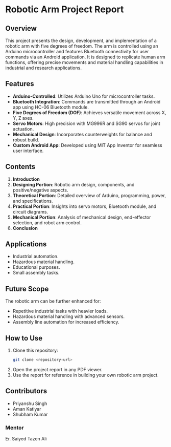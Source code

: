 # Robotic Arm Project Report

## Overview
This project presents the design, development, and implementation of a robotic arm with five degrees of freedom. The arm is controlled using an Arduino microcontroller and features Bluetooth connectivity for user commands via an Android application. It is designed to replicate human arm functions, offering precise movements and material handling capabilities in industrial and research applications.

## Features
- **Arduino-Controlled**: Utilizes Arduino Uno for microcontroller tasks.
- **Bluetooth Integration**: Commands are transmitted through an Android app using HC-06 Bluetooth module.
- **Five Degrees of Freedom (DOF)**: Achieves versatile movement across X, Y, Z axes.
- **Servo Motors**: High precision with MG996R and SG90 servos for joint actuation.
- **Mechanical Design**: Incorporates counterweights for balance and robust build.
- **Custom Android App**: Developed using MIT App Inventor for seamless user interface.

## Contents
1. **Introduction**
2. **Designing Portion**: Robotic arm design, components, and positive/negative aspects.
3. **Theoretical Portion**: Detailed overview of Arduino, programming, power, and specifications.
4. **Practical Portion**: Insights into servo motors, Bluetooth module, and circuit diagrams.
5. **Mechanical Portion**: Analysis of mechanical design, end-effector selection, and robot arm control.
6. **Conclusion**

## Applications
- Industrial automation.
- Hazardous material handling.
- Educational purposes.
- Small assembly tasks.

## Future Scope
The robotic arm can be further enhanced for:
- Repetitive industrial tasks with heavier loads.
- Hazardous material handling with advanced sensors.
- Assembly line automation for increased efficiency.

## How to Use
1. Clone this repository:
   ```bash
   git clone <repository-url>
   ```
2. Open the project report in any PDF viewer.
3. Use the report for reference in building your own robotic arm project.

## Contributors
- Priyanshu Singh  
- Aman Katiyar  
- Shubham Kumar  

### Mentor
Er. Saiyed Tazen Ali
